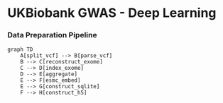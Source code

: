 # UKBiobank GWAS - Deep Learning


### Data Preparation Pipeline


```mermaid
graph TD
    A[split_vcf] --> B[parse_vcf]
    B --> C[reconstruct_exome]
    C --> D[index_exome]
    D --> E[aggregate]
    E --> F[esmc_embed]
    E --> G[construct_sqlite]
    F --> H[construct_h5]
```
